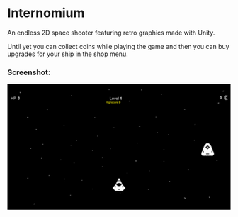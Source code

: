 # Internomium
An endless 2D space shooter featuring retro graphics made with Unity.

Until yet you can collect coins while playing the game and then you can buy upgrades for your ship in the shop menu.

### Screenshot:
![screenshot1](https://raw.githubusercontent.com/Techcrafter/Internomium/master/SCREENSHOTS/screenshot1.png)
